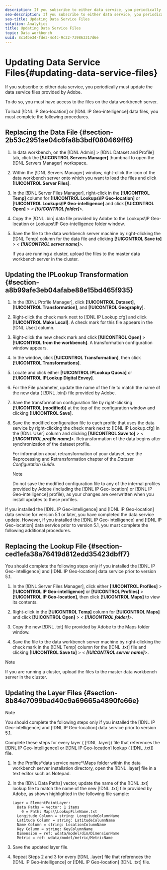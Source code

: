 ```yaml
---
description: If you subscribe to either data service, you periodically must update the data service files provided by Adobe.
seo-description: If you subscribe to either data service, you periodically must update the data service files provided by Adobe.
seo-title: Updating Data Service Files
solution: Analytics
title: Updating Data Service Files
topic: Data workbench
uuid: 8c14be34-fde3-4c4c-9c22-739863317d6e
---
```


# Updating Data Service Files{#updating-data-service-files}

If you subscribe to either data service, you periodically must update the data service files provided by Adobe.

 To do so, you must have access to the files on the data workbench server.

To load [!DNL IP Geo-location] or [!DNL IP Geo-intelligence] data files, you must complete the following procedures.

## Replacing the Data File {#section-2b53c2951ae04c6fa8b3bdf080469ff6}

1. In data workbench, on the [!DNL Admin] > [!DNL Dataset and Profile] tab, click the **[!UICONTROL Servers Manager]** thumbnail to open the [!DNL Servers Manager] workspace. 

1. Within the [!DNL Servers Manager] window, right-click the icon of the data workbench server onto which you want to load the files and click **[!UICONTROL Server Files]**. 

1. In the [!DNL Server Files Manager], right-click in the **[!UICONTROL Temp]** column for **[!UICONTROL Lookups\IP Geo-location]** or **[!UICONTROL Lookups\IP Geo-intelligence]** and click **[!UICONTROL Open]** > *< **[!UICONTROL folder]**>*. 

1. Copy the [!DNL .bin] data file provided by Adobe to the Lookups\IP Geo-location or Lookups\IP Geo-intelligence folder window. 
1. Save the file to the data workbench server machine by right-clicking the [!DNL Temp] column for the data file and clicking **[!UICONTROL Save to]** > *< **[!UICONTROL server name]**>*.

   If you are running a cluster, upload the files to the master data workbench server in the cluster.

## Updating the IPLookup Transformation {#section-a8b99afe3eb04afabe88e15bd465f935}

1. In the [!DNL Profile Manager], click **[!UICONTROL Dataset]**, **[!UICONTROL Transformation]**, and **[!UICONTROL Geography]**. 

1. Right-click the check mark next to [!DNL IP Lookup.cfg] and click **[!UICONTROL Make Local]**. A check mark for this file appears in the [!DNL User] column. 

1. Right-click the new check mark and click **[!UICONTROL Open]** > **[!UICONTROL from the workbench]**. A transformation configuration window appears. 

1. In the window, click **[!UICONTROL Transformation]**, then click **[!UICONTROL Transformations]**. 

1. Locate and click either **[!UICONTROL IPLookup Quova]** or **[!UICONTROL IPLookup Digital Envoy]**. 

1. For the File parameter, update the name of the file to match the name of the new data ( [!DNL .bin]) file provided by Adobe. 
1. Save the transformation configuration file by right-clicking **[!UICONTROL (modified)]** at the top of the configuration window and clicking **[!UICONTROL Save]**. 

1. Save the modified configuration file to each profile that uses the data service by right-clicking the check mark next to [!DNL IP Lookup.cfg] in the [!DNL User] column and clicking **[!UICONTROL Save to]** > *< **[!UICONTROL profile name]**>*. Retransformation of the data begins after synchronization of the dataset profile.

   For information about retransformation of your dataset, see the Reprocessing and Retransformation chapter of the *Dataset Configuration Guide*.

   >[!NOTE]
   >
   >Do not save the modified configuration file to any of the internal profiles provided by Adobe (including the [!DNL IP Geo-location] or [!DNL IP Geo-intelligence] profile), as your changes are overwritten when you install updates to these profiles.

If you installed the [!DNL IP Geo-intelligence] and [!DNL IP Geo-location] data service for version 5.1 or later, you have completed the data service update. However, if you installed the [!DNL IP Geo-intelligence] and [!DNL IP Geo-location] data service prior to version 5.1, you must complete the following additional procedures.

## Replacing the Lookup File {#section-ced1efa38a76419d812edd35423dbff7}

You should complete the following steps only if you installed the [!DNL IP Geo-intelligence] and [!DNL IP Geo-location] data service prior to version 5.1.

1. In the [!DNL Server Files Manager], click either **[!UICONTROL Profiles]** > **[!UICONTROL IP Geo-intelligence]** or **[!UICONTROL Profiles]** > **[!UICONTROL IP Geo-location]**, then click **[!UICONTROL Maps]** to view its contents. 

1. Right-click in the **[!UICONTROL Temp]** column for **[!UICONTROL Maps]** and click **[!UICONTROL Open]** > *< **[!UICONTROL folder]**>*. 

1. Copy the new [!DNL .txt] file provided by Adobe to the Maps folder window. 
1. Save the file to the data workbench server machine by right-clicking the check mark in the [!DNL Temp] column for the [!DNL .txt] file and clicking **[!UICONTROL Save to]** > *< **[!UICONTROL server name]**>*.

>[!NOTE]
>
>If you are running a cluster, upload the files to the master data workbench server in the cluster.

## Updating the Layer Files {#section-8b84e7099bad40c9a69665a4890fe66e}

>[!NOTE]
>
>You should complete the following steps only if you installed the [!DNL IP Geo-intelligence] and [!DNL IP Geo-location] data service prior to version 5.1.

Complete these steps for every layer ( [!DNL .layer]) file that references the [!DNL IP Geo-intelligence] or [!DNL IP Geo-location] lookup ( [!DNL .txt]) file.

1. In the Profiles\*data service name*\Maps folder within the data workbench server installation directory, open the [!DNL .layer] file in a text editor such as Notepad. 

1. In the [!DNL Data Paths] vector, update the name of the [!DNL .txt] lookup file to match the name of the new [!DNL .txt] file provided by Adobe, as shown highlighted in the following file sample: 

   ```
   Layer = ElementPointLayer:
     Data Paths = vector: 1 items
       0 = Path: Maps\\LookupFileName.txt
     Longitude Column = string: LongitudeColumnName
     Latitude Column = string: LatitudeColumnName
     Name Column = string: LocationColumnName
     Key Column = string: KeyColumnName
     Dimension = ref: wdata/model/dim/DimensionName
     Metric = ref: wdata/model/metric/MetricName
   ```

1. Save the updated layer file. 
1. Repeat Steps 2 and 3 for every [!DNL .layer] file that references the [!DNL IP Geo-intelligence] or [!DNL IP Geo-location] [!DNL .txt] file.

